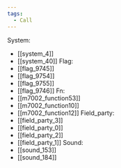 ```yaml
---
tags:
  - Call
---
```

System:
- [[system_4]]
- [[system_40]]
Flag:
- [[flag_9745]]
- [[flag_9754]]
- [[flag_9755]]
- [[flag_9746]]
Fn:
- [[m7002_function53]]
- [[m7002_function10]]
- [[m7002_function12]]
Field_party:
- [[field_party_3]]
- [[field_party_0]]
- [[field_party_2]]
- [[field_party_1]]
Sound:
- [[sound_153]]
- [[sound_184]]
